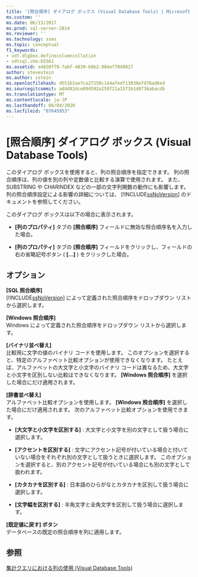 ```yaml
---
title: '[照合順序] ダイアログ ボックス (Visual Database Tools) | Microsoft Docs'
ms.custom: ''
ms.date: 06/13/2017
ms.prod: sql-server-2014
ms.reviewer: ''
ms.technology: ssms
ms.topic: conceptual
f1_keywords:
- vdt.dlgbox.definecolumncollation
- vdtsql.chm:65561
ms.assetid: e4020f79-7abf-4839-b9b2-984ef7049817
author: stevestein
ms.author: sstein
ms.openlocfilehash: d551b2ae7ca27250c144afedf13038efd78ad6ed
ms.sourcegitcommit: ad4d92dce894592a259721a1571b1d8736abacdb
ms.translationtype: MT
ms.contentlocale: ja-JP
ms.lasthandoff: 08/04/2020
ms.locfileid: "87645953"
---
```

# <a name="collation-dialog-box-visual-database-tools"></a>[照合順序] ダイアログ ボックス (Visual Database Tools)
  このダイアログ ボックスを使用すると、列の照合順序を指定できます。 列の照合順序は、列の値を別の列や定数値と比較する演算で使用されます。 また、SUBSTRING や CHARINDEX などの一部の文字列関数の動作にも影響します。 列の照合順序設定による影響の詳細については、 [!INCLUDE[ssNoVersion](../../includes/ssnoversion-md.md)] のドキュメントを参照してください。  
  
 このダイアログ ボックスは以下の場合に表示されます。  
  
-   **[列のプロパティ]** タブの **[照合順序]** フィールドに無効な照合順序名を入力した場合。  
  
-   **[列のプロパティ]** タブの **[照合順序]** フィールドをクリックし、フィールドの右の省略記号ボタン ( **[...]** ) をクリックした場合。  
  
## <a name="options"></a>オプション  
 **[SQL 照合順序]**  
 [!INCLUDE[ssNoVersion](../../includes/ssnoversion-md.md)] によって定義された照合順序をドロップダウン リストから選択します。  
  
 **[Windows 照合順序]**  
 Windows によって定義された照合順序をドロップダウン リストから選択します。  
  
 **[バイナリ並べ替え]**  
 比較用に文字の値のバイナリ コードを使用します。 このオプションを選択すると、特定のアルファベット比較オプションが使用できなくなります。 たとえば、アルファベットの大文字と小文字のバイナリ コードは異なるため、大文字と小文字を区別しない比較はできなくなります。 **[Windows 照合順序]** を選択した場合にだけ適用されます。  
  
 **[辞書並べ替え]**  
 アルファベット比較オプションを使用します。 **[Windows 照合順序]** を選択した場合にだけ適用されます。 次のアルファベット比較オプションを使用できます。  
  
-   **[大文字と小文字を区別する]** : 大文字と小文字を別の文字として扱う場合に選択します。  
  
-   **[アクセントを区別する]** : 文字にアクセント記号が付いている場合と付いていない場合をそれぞれ別の文字として扱うときに選択します。 このオプションを選択すると、別のアクセント記号が付いている場合にも別の文字として扱われます。  
  
-   **[カタカナを区別する]** : 日本語のひらがなとカタカナを区別して扱う場合に選択します。  
  
-   **[文字幅を区別する]** : 半角文字と全角文字を区別して扱う場合に選択します。  
  
 **[既定値に戻す] ボタン**  
 データベースの既定の照合順序を列に適用します。  
  
## <a name="see-also"></a>参照  
 [集計クエリにおける列の使用 (Visual Database Tools)](visual-database-tools.md)  
  
  
